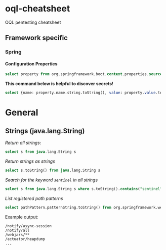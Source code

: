 # oql-cheatsheet
OQL pentesting cheatsheet

## Framework specific

### Spring

#### Configuration Properties

```sql
select property from org.springframework.boot.context.properties.source.ConfigurationProperty property
```

**This command below is helpful to discover secrets!**
```sql
select {name: property.name.string.toString(), value: property.value.toString()} from org.springframework.boot.context.properties.source.ConfigurationProperty property
```

# General

## Strings (java.lang.String)

*Return all strings*:
```sql
select s from java.lang.String s
```

*Return strings as strings*
```sql
select s.toString() from java.lang.String s
```

*Search for the keyword `sentinel` in all strings*
```sql
select s from java.lang.String s where s.toString().contains("sentinel")
```

*List registered path patterns*
```sql
select pathPattern.patternString.toString() from org.springframework.web.util.pattern.PathPattern pathPattern
```

Example output:
```
/notify/async-session
/notify/all
/webjars/**
/actuator/heapdump
...
```
